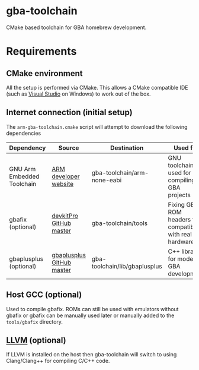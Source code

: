 # gba-toolchain

CMake based toolchain for GBA homebrew development.

# Requirements

## CMake environment

All the setup is performed via CMake. This allows a CMake compatible IDE (such as [Visual Studio](https://docs.microsoft.com/en-us/cpp/build/cmake-projects-in-visual-studio) on Windows) to work out of the box.

## Internet connection (initial setup)

The `arm-gba-toolchain.cmake` script will attempt to download the following dependencies

|Dependency|Source|Destination|Used for|
|---|---|---|---|
|GNU Arm Embedded Toolchain|[ARM developer website](https://developer.arm.com/tools-and-software/open-source-software/developer-tools/gnu-toolchain/gnu-rm/downloads)|   gba-toolchain/arm-none-eabi|GNU toolchain used for compiling GBA projects|
|gbafix (optional)|[devkitPro GitHub master](https://raw.githubusercontent.com/devkitPro/gba-tools/master/src/gbafix.c)|gba-toolchain/tools|Fixing GBA ROM headers for compatibility with real hardware|
|gbaplusplus (optional)|[gbaplusplus GitHub master](https://github.com/felixjones/gbaplusplus)|gba-toolchain/lib/gbaplusplus|C++ library for modern GBA development|

## Host GCC (optional)

Used to compile gbafix. ROMs can still be used with emulators without gbafix or gbafix can be manually used later or manually added to the `tools/gbafix` directory.

## [LLVM](https://llvm.org/) (optional)

If LLVM is installed on the host then gba-toolchain will switch to using Clang/Clang++ for compiling C/C++ code.
